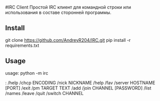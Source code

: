 #IRC Client
Простой IRC клиент для командной строки или использования в составе сторонней программы.
## Install
git clone https://github.com/AndreyR204/IRC.git 
pip install -r requirements.txt
## Usage
usage: python -m irc

<default>: /help
/chcp ENCODING
/nick NICKNAME
/help
/fav
/server HOSTNAME [PORT]
/exit
/pm TARGET TEXT
/add
/join CHANNEL [PASSWORD]
/list
/names
/leave
/quit
/switch CHANNEL

